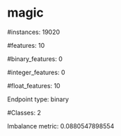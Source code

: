 # magic

#instances: 19020

#features: 10

  #binary_features: 0

  #integer_features: 0

  #float_features: 10

Endpoint type: binary

#Classes: 2

Imbalance metric: 0.0880547898554


